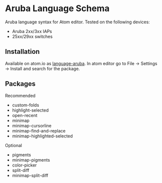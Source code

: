 # Aruba Language Schema

Aruba language syntax for Atom editor. Tested on the following devices:

* Aruba 2xx/3xx IAPs
* 25xx/29xx switches

## Installation

Available on atom.io as [language-aruba](https://atom.io/packages/language-aruba). In atom editor go to File -> Settings -> Install and search for the package.

## Packages

Recommended
* custom-folds
* highlight-selected
* open-recent
* minimap
* minimap-cursorline
* minimap-find-and-replace
* minimap-highlighted-selected

Optional
* pigments
* minimap-pigments
* color-picker
* split-diff
* minimap-split-diff
